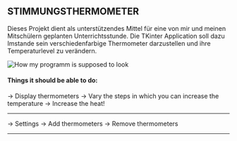## STIMMUNGSTHERMOMETER

Dieses Projekt dient als unterstützendes Mittel für eine von mir und meinen Mitschülern geplanten Unterrichtsstunde.
Die TKinter Application soll dazu Imstande sein verschiedenfarbige Thermometer darzustellen und ihre Temperaturlevel zu verändern.


![How my programm is supposed to look](https://st2.depositphotos.com/1216158/6711/v/450/depositphotos_67114415-stock-illustration-thermometer-colorful-graphics.jpg)

#### Things it should be able to do:
→ Display thermometers
→ Vary the steps in which you can increase the temperature
→ Increase the heat!
____
→ Settings
    → Add thermometers
    → Remove thermometers
____


